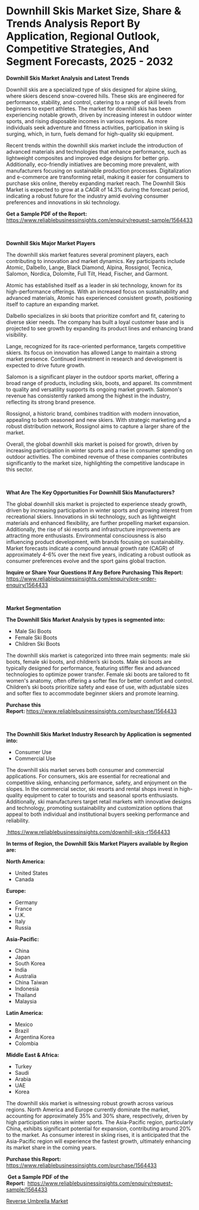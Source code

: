 <p><h1>Downhill Skis Market Size, Share & Trends Analysis Report By Application, Regional Outlook, Competitive Strategies, And Segment Forecasts, 2025 - 2032</h1></p><p><strong>Downhill Skis Market Analysis and Latest Trends</strong></p>
<p><p>Downhill skis are a specialized type of skis designed for alpine skiing, where skiers descend snow-covered hills. These skis are engineered for performance, stability, and control, catering to a range of skill levels from beginners to expert athletes. The market for downhill skis has been experiencing notable growth, driven by increasing interest in outdoor winter sports, and rising disposable incomes in various regions. As more individuals seek adventure and fitness activities, participation in skiing is surging, which, in turn, fuels demand for high-quality ski equipment.</p><p>Recent trends within the downhill skis market include the introduction of advanced materials and technologies that enhance performance, such as lightweight composites and improved edge designs for better grip. Additionally, eco-friendly initiatives are becoming more prevalent, with manufacturers focusing on sustainable production processes. Digitalization and e-commerce are transforming retail, making it easier for consumers to purchase skis online, thereby expanding market reach. The Downhill Skis Market is expected to grow at a CAGR of 14.3% during the forecast period, indicating a robust future for the industry amid evolving consumer preferences and innovations in ski technology.</p></p>
<p><strong>Get a Sample PDF of the Report:&nbsp;</strong> <a href="https://www.reliablebusinessinsights.com/enquiry/request-sample/1564433?utm_campaign=2185&utm_medium=2&utm_source=Github&utm_content=ia&utm_term=06022025&utm_id=downhill-skis">https://www.reliablebusinessinsights.com/enquiry/request-sample/1564433</a></p>
<p>&nbsp;</p>
<p><strong>Downhill Skis Major Market Players</strong></p>
<p><p>The downhill skis market features several prominent players, each contributing to innovation and market dynamics. Key participants include Atomic, Dalbello, Lange, Black Diamond, Alpina, Rossignol, Tecnica, Salomon, Nordica, Dolomite, Full Tilt, Head, Fischer, and Garmont.</p><p>Atomic has established itself as a leader in ski technology, known for its high-performance offerings. With an increased focus on sustainability and advanced materials, Atomic has experienced consistent growth, positioning itself to capture an expanding market.</p><p>Dalbello specializes in ski boots that prioritize comfort and fit, catering to diverse skier needs. The company has built a loyal customer base and is projected to see growth by expanding its product lines and enhancing brand visibility.</p><p>Lange, recognized for its race-oriented performance, targets competitive skiers. Its focus on innovation has allowed Lange to maintain a strong market presence. Continued investment in research and development is expected to drive future growth.</p><p>Salomon is a significant player in the outdoor sports market, offering a broad range of products, including skis, boots, and apparel. Its commitment to quality and versatility supports its ongoing market growth. Salomon's revenue has consistently ranked among the highest in the industry, reflecting its strong brand presence.</p><p>Rossignol, a historic brand, combines tradition with modern innovation, appealing to both seasoned and new skiers. With strategic marketing and a robust distribution network, Rossignol aims to capture a larger share of the market.</p><p>Overall, the global downhill skis market is poised for growth, driven by increasing participation in winter sports and a rise in consumer spending on outdoor activities. The combined revenue of these companies contributes significantly to the market size, highlighting the competitive landscape in this sector.</p></p>
<p>&nbsp;</p>
<p><strong>What Are The Key Opportunities For Downhill Skis Manufacturers?</strong></p>
<p><p>The global downhill skis market is projected to experience steady growth, driven by increasing participation in winter sports and growing interest from recreational skiers. Innovations in ski technology, such as lightweight materials and enhanced flexibility, are further propelling market expansion. Additionally, the rise of ski resorts and infrastructure improvements are attracting more enthusiasts. Environmental consciousness is also influencing product development, with brands focusing on sustainability. Market forecasts indicate a compound annual growth rate (CAGR) of approximately 4-6% over the next five years, indicating a robust outlook as consumer preferences evolve and the sport gains global traction.</p></p>
<p><strong>Inquire or Share Your Questions If Any Before Purchasing This Report:</strong> <a href="https://www.reliablebusinessinsights.com/enquiry/pre-order-enquiry/1564433?utm_campaign=2185&utm_medium=2&utm_source=Github&utm_content=ia&utm_term=06022025&utm_id=downhill-skis">https://www.reliablebusinessinsights.com/enquiry/pre-order-enquiry/1564433</a></p>
<p>&nbsp;</p>
<p><strong>Market Segmentation</strong></p>
<p><strong>The Downhill Skis Market Analysis by types is segmented into:</strong></p>
<p><ul><li>Male Ski Boots</li><li>Female Ski Boots</li><li>Children Ski Boots</li></ul></p>
<p><p>The downhill skis market is categorized into three main segments: male ski boots, female ski boots, and children’s ski boots. Male ski boots are typically designed for performance, featuring stiffer flex and advanced technologies to optimize power transfer. Female ski boots are tailored to fit women's anatomy, often offering a softer flex for better comfort and control. Children’s ski boots prioritize safety and ease of use, with adjustable sizes and softer flex to accommodate beginner skiers and promote learning.</p></p>
<p><strong>Purchase this Report:&nbsp;</strong><a href="https://www.reliablebusinessinsights.com/purchase/1564433?utm_campaign=2185&utm_medium=2&utm_source=Github&utm_content=ia&utm_term=06022025&utm_id=downhill-skis">https://www.reliablebusinessinsights.com/purchase/1564433</a></p>
<p>&nbsp;</p>
<p><strong>The Downhill Skis Market Industry Research by Application is segmented into:</strong></p>
<p><ul><li>Consumer Use</li><li>Commercial Use</li></ul></p>
<p><p>The downhill skis market serves both consumer and commercial applications. For consumers, skis are essential for recreational and competitive skiing, enhancing performance, safety, and enjoyment on the slopes. In the commercial sector, ski resorts and rental shops invest in high-quality equipment to cater to tourists and seasonal sports enthusiasts. Additionally, ski manufacturers target retail markets with innovative designs and technology, promoting sustainability and customization options that appeal to both individual and institutional buyers seeking performance and reliability.</p></p>
<p><a href="https://www.reliablebusinessinsights.com/downhill-skis-r1564433?utm_campaign=2185&utm_medium=2&utm_source=Github&utm_content=ia&utm_term=06022025&utm_id=downhill-skis">&nbsp;https://www.reliablebusinessinsights.com/downhill-skis-r1564433</a></p>
<p><strong>In terms of Region, the Downhill Skis Market Players available by Region are:</strong></p>
<p>
    <p> <strong> North America: </strong>
        <ul>
            <li>United States</li>
            <li>Canada</li>
        </ul>
        </p> 
    <p> <strong> Europe: </strong>
        <ul>
            <li>Germany</li>
            <li>France</li>
            <li>U.K.</li>
            <li>Italy</li>
            <li>Russia</li>
        </ul>
        </p> 
    <p> <strong> Asia-Pacific: </strong>
        <ul>
            <li>China</li>
            <li>Japan</li>
            <li>South Korea</li>
            <li>India</li>
            <li>Australia</li>
            <li>China Taiwan</li>
            <li>Indonesia</li>
            <li>Thailand</li>
            <li>Malaysia</li>
        </ul>
        </p> 
    <p> <strong> Latin America: </strong>
        <ul>
            <li>Mexico</li>
            <li>Brazil</li>
            <li>Argentina Korea</li>
            <li>Colombia</li>
        </ul>
        </p> 
    <p> <strong> Middle East & Africa: </strong>
        <ul>
            <li>Turkey</li>
            <li>Saudi</li>
            <li>Arabia</li>
            <li>UAE</li>
            <li>Korea</li>
        </ul>
    </p>
    </p>
<p><p>The downhill skis market is witnessing robust growth across various regions. North America and Europe currently dominate the market, accounting for approximately 35% and 30% share, respectively, driven by high participation rates in winter sports. The Asia-Pacific region, particularly China, exhibits significant potential for expansion, contributing around 20% to the market. As consumer interest in skiing rises, it is anticipated that the Asia-Pacific region will experience the fastest growth, ultimately enhancing its market share in the coming years.</p></p>
<p><strong>Purchase this Report: </strong><a href="https://www.reliablebusinessinsights.com/purchase/1564433?utm_campaign=2185&utm_medium=2&utm_source=Github&utm_content=ia&utm_term=06022025&utm_id=downhill-skis">https://www.reliablebusinessinsights.com/purchase/1564433</a></p>
<p>&nbsp;<strong>Get a Sample PDF of the Report:&nbsp;&nbsp;</strong><a href="https://www.reliablebusinessinsights.com/enquiry/request-sample/1564433?utm_campaign=2185&utm_medium=2&utm_source=Github&utm_content=ia&utm_term=06022025&utm_id=downhill-skis">https://www.reliablebusinessinsights.com/enquiry/request-sample/1564433</a></p>
<p><strong></strong></p>
<p><p><a href="https://github.com/dmitriyvo6rog/Market-Research-Report-List-1/blob/main/reverse-umbrella-market.md?utm_campaign=2185&utm_medium=2&utm_source=Github&utm_content=ia&utm_term=06022025&utm_id=downhill-skis">Reverse Umbrella Market</a></p></p>